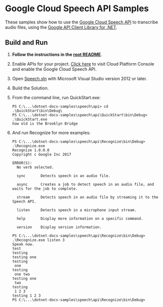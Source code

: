 # Google Cloud Speech API Samples

These samples show how to use the [Google Cloud Speech API](http://cloud.google.com/speech)
to transcribe audio files, using the [Google API Client Library for
.NET](https://developers.google.com/api-client-library/dotnet/).

## Build and Run

1.  **Follow the instructions in the [root README](../../README.md)**.

4.  Enable APIs for your project.
    [Click here](https://console.cloud.google.com/flows/enableapi?apiid=speech.googleapis.com&showconfirmation=true)
    to visit Cloud Platform Console and enable the Google Cloud Speech API.

6.  Open [Speech.sln](Speech.sln) with Microsoft Visual Studio version 2012 or later.

7.  Build the Solution.

8.  From the command line, run QuickStart.exe:
    ```
    PS C:\...\dotnet-docs-samples\speech\api> cd .\QuickStart\bin\Debug\
    PS C:\...\dotnet-docs-samples\speech\api\QuickStart\bin\Debug> .\QuickStart.exe
    how old is the Brooklyn Bridge
    ```
    
9.  And run Recognize for more examples:
    ```
    PS C:\...\dotnet-docs-samples\speech\api\Recognize\bin\Debug> .\Recognize.exe
    Recognize 1.0.0.0
    Copyright c Google Inc 2017
    
    ERROR(S):
      No verb selected.
    
      sync       Detects speech in an audio file.
    
      async      Creates a job to detect speech in an audio file, and waits for the job to complete.
    
      stream     Detects speech in an audio file by streaming it to the Speech API.
    
      listen     Detects speech in a microphone input stream.
    
      help       Display more information on a specific command.
    
      version    Display version information.
    
    PS C:\...\dotnet-docs-samples\speech\api\Recognize\bin\Debug> .\Recognize.exe listen 3
    Speak now.
    test
    testing
    testing one
    testing
     one
    testing
     one two
    testing one
     two
    testing
     1 2 3
    testing 1 2 3
    PS C:\...\dotnet-docs-samples\speech\api\Recognize\bin\Debug>
    ```
